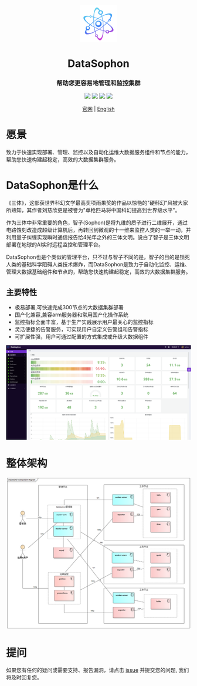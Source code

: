 <div align="center">
         <a href="https://github.com/gaodayu168/datasophon" target="_blank" rel="noopener noreferrer">
           <img src="website/static/img/logo.png" width="20%" height="20%" alt="DataSophon Logo" />
        </a>
 <h1>DataSophon</h1>
 <h3>帮助您更容易地管理和监控集群</h3>
</div>

<p align="center">
  <img src="https://img.shields.io/github/release/gaodayu168/datasophon.svg">
  <img src="https://img.shields.io/github/stars/gaodayu168/datasophon">
  <img src="https://img.shields.io/github/forks/gaodayu168/datasophon">
  <a href="https://www.apache.org/licenses/LICENSE-2.0.html"><img src="https://img.shields.io/badge/license-Apache%202-4EB1BA.svg"></a>
  <p align="center">
    <a href="https://datasophon.github.io/datasophon-website/">官网</a> |
    <a href="https://github.com/gaodayu168/datasophon/blob/main/README.md">English</a>
  </p>
</p>

# 愿景

致力于快速实现部署、管理、监控以及自动化运维大数据服务组件和节点的能力，帮助您快速构建起稳定，高效的大数据集群服务。

# DataSophon是什么

《三体》，这部获世界科幻文学最高奖项雨果奖的作品以惊艳的"硬科幻"风被大家所熟知，其作者刘慈欣更是被誉为"单枪匹马将中国科幻提高到世界级水平"。

作为三体中非常重要的角色，智子(Sophon)是将九维的质子进行二维展开，通过电路蚀刻改造成超级计算机后，再转回到微观的十一维来监控人类的一举一动，并利用量子纠缠实现瞬时通信报告给4光年之外的三体文明。说白了智子是三体文明部署在地球的AI实时远程监控和管理平台。

DataSophon也是个类似的管理平台，只不过与智子不同的是，智子的目的是锁死人类的基础科学阻碍人类技术爆炸，而DataSophon是致力于自动化监控、运维、管理大数据基础组件和节点的，帮助您快速构建起稳定，高效的大数据集群服务。

## 主要特性

* 极易部署,可快速完成300节点的大数据集群部署
* 国产化兼容,兼容arm服务器和常用国产化操作系统
* 监控指标全面丰富，基于生产实践展示用户最关心的监控指标
* 灵活便捷的告警服务，可实现用户自定义告警组和告警指标
* 可扩展性强，用户可通过配置的方式集成或升级大数据组件


![img](website/static/img/dashboard.png)

# 整体架构

![img](website/static/img/archive.png)


# 提问
如果您有任何的疑问或需要支持、报告漏洞，请点击 [issue](https://github.com/gaodayu168/datasophon/issues/new/choose) 并提交您的问题, 我们将及时回复您。

